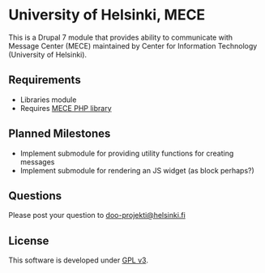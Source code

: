 # University of Helsinki, MECE

This is a Drupal 7 module that provides ability to communicate with Message
Center (MECE) maintained by Center for Information Technology (University of
Helsinki).

## Requirements
* Libraries module
* Requires [MECE PHP library](https://github.com/UniversityofHelsinki/mece-php) 

## Planned Milestones
* Implement submodule for providing utility functions for creating messages
* Implement submodule for rendering an JS widget (as block perhaps?)

## Questions
Please post your question to doo-projekti@helsinki.fi

## License
This software is developed under [GPL v3](LICENSE.txt).
